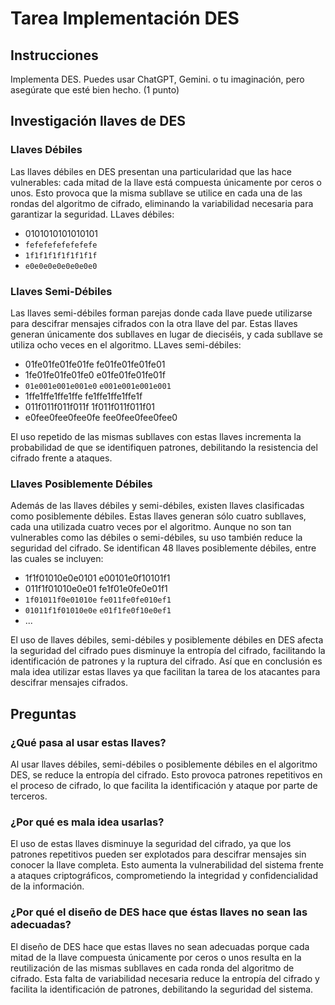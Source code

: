 # Tarea Implementación DES

## Instrucciones

Implementa DES. Puedes usar ChatGPT, Gemini. o tu imaginación, pero asegúrate que esté bien hecho. (1 punto)

## Investigación llaves de DES


### Llaves Débiles

Las llaves débiles en DES presentan una particularidad que las hace vulnerables: cada mitad de la llave está compuesta únicamente por ceros o unos. Esto provoca que la misma subllave se utilice en cada una de las rondas del algoritmo de cifrado, eliminando la variabilidad necesaria para garantizar la seguridad. LLaves débiles:

- 0101010101010101
- `fefefefefefefefe`
- `1f1f1f1f1f1f1f1f`
- `e0e0e0e0e0e0e0e0`

### Llaves Semi-Débiles

Las llaves semi-débiles forman parejas donde cada llave puede utilizarse para descifrar mensajes cifrados con la otra llave del par. Estas llaves generan únicamente dos subllaves en lugar de dieciséis, y cada subllave se utiliza ocho veces en el algoritmo. LLaves semi-débiles:

- 01fe01fe01fe01fe  fe01fe01fe01fe01
- 1fe01fe01fe01fe0  e01fe01fe01fe01f
- `01e001e001e001e0`  `e001e001e001e001`
- 1ffe1ffe1ffe1ffe  fe1ffe1ffe1ffe1f
- 011f011f011f011f  1f011f011f011f01
- e0fee0fee0fee0fe  fee0fee0fee0fee0

El uso repetido de las mismas subllaves con estas llaves incrementa la probabilidad de que se identifiquen patrones, debilitando la resistencia del cifrado frente a ataques.

### Llaves Posiblemente Débiles

Además de las llaves débiles y semi-débiles, existen llaves clasificadas como posiblemente débiles. Estas llaves generan sólo cuatro subllaves, cada una utilizada cuatro veces por el algoritmo. Aunque no son tan vulnerables como las débiles o semi-débiles, su uso también reduce la seguridad del cifrado. Se identifican 48 llaves posiblemente débiles, entre las cuales se incluyen:

- 1f1f01010e0e0101  e00101e0f10101f1
- 011f1f01010e0e01  fe1f01e0fe0e01f1
- `1f01011f0e01010e`  `fe011fe0fe010ef1`
- `01011f1f01010e0e`  `e01f1fe0f10e0ef1`
- ...

El uso de llaves débiles, semi-débiles y posiblemente débiles en DES afecta la seguridad del cifrado pues disminuye la entropía del cifrado, facilitando la identificación de patrones y la ruptura del cifrado. Así que en conclusión es mala idea utilizar estas llaves ya que facilitan la tarea de los atacantes para descifrar mensajes cifrados.


## Preguntas
### ¿Qué pasa al usar estas llaves?

Al usar llaves débiles, semi-débiles o posiblemente débiles en el algoritmo DES, se reduce la entropía del cifrado. Esto provoca patrones repetitivos en el proceso de cifrado, lo que facilita la identificación y ataque por parte de terceros.

### ¿Por qué es mala idea usarlas?

El uso de estas llaves disminuye la seguridad del cifrado, ya que los patrones repetitivos pueden ser explotados para descifrar mensajes sin conocer la llave completa. Esto aumenta la vulnerabilidad del sistema frente a ataques criptográficos, comprometiendo la integridad y confidencialidad de la información.

### ¿Por qué el diseño de DES hace que éstas llaves no sean las adecuadas?

El diseño de DES hace que estas llaves no sean adecuadas porque cada mitad de la llave compuesta únicamente por ceros o unos resulta en la reutilización de las mismas subllaves en cada ronda del algoritmo de cifrado. Esta falta de variabilidad necesaria reduce la entropía del cifrado y facilita la identificación de patrones, debilitando la seguridad del sistema.